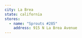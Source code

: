```yaml
---
city: La Brea
state: california
stores:
  - name: "Sprouts #285"
    address: 915 N La Brea Avenue
---
```

